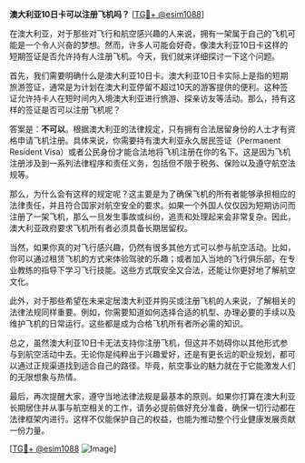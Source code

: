 **澳大利亚10日卡可以注册飞机吗？** [[TG💪+ @esim1088](https://t.me/s/esim1088)]

在澳大利亚，对于那些对飞行和航空感兴趣的人来说，拥有一架属于自己的飞机可能是一个令人兴奋的梦想。然而，许多人可能会好奇，像澳大利亚10日卡这样的短期签证是否允许持有人注册飞机。今天，我们就来详细探讨一下这个问题。

首先，我们需要明确什么是澳大利亚10日卡。澳大利亚10日卡实际上是指的短期旅游签证，通常是为计划在澳大利亚停留不超过10天的游客提供的便利。这种签证允许持卡人在短时间内入境澳大利亚进行旅游、探亲访友等活动。那么，持有这样的签证是否可以注册飞机呢？

答案是：**不可以**。根据澳大利亚的法律规定，只有拥有合法居留身份的人士才有资格申请飞机注册。具体来说，你需要持有澳大利亚永久居民签证（Permanent Resident Visa）或者公民身份才能合法地将飞机注册在你的名下。这是因为飞机注册涉及到一系列法律程序和责任义务，包括但不限于税务、保险以及遵守航空法规等。

那么，为什么会有这样的规定呢？这主要是为了确保飞机的所有者能够承担相应的法律责任，并且符合国家对航空安全的要求。如果一个外国人仅仅因为短期访问而注册了一架飞机，那么一旦发生事故或纠纷，追责和处理起来会非常复杂。因此，澳大利亚政府要求飞机所有者必须具备长期居留权。

当然，如果你真的对飞行感兴趣，仍然有很多其他方式可以参与航空活动。比如，你可以通过租赁飞机的方式来体验驾驶的乐趣；或者加入当地的飞行俱乐部，在专业教练的指导下学习飞行技能。这些方式既安全又合法，还能让你更好地了解航空文化。

此外，对于那些希望在未来定居澳大利亚并购买或注册飞机的人来说，了解相关的法律法规同样重要。例如，你需要知道如何选择合适的机型、办理必要的手续以及维护飞机的日常运行。这些都是成为合格飞机所有者所必需的知识。

总之，虽然澳大利亚10日卡无法支持你注册飞机，但这并不妨碍你以其他形式参与到航空活动中去。无论你是纯粹出于兴趣爱好，还是有更长远的职业规划，都可以通过正规渠道找到适合自己的路径。毕竟，航空事业的魅力就在于它能激发人们的无限想象与热情。

最后，再次提醒大家，遵守当地法律法规是最基本的原则。如果你打算在澳大利亚长期居住并从事与航空相关的工作，请务必提前做好充分准备，确保一切行动都在法律框架内进行。这样不仅能保护自己的权益，也能为推动整个行业健康发展贡献一份力量。

[[TG💪+ @esim1088](https://t.me/s/esim1088) ![Image](https://i.postimg.cc/4NQfJmqS/Snipaste-2025-05-13-00-14-12.png)]